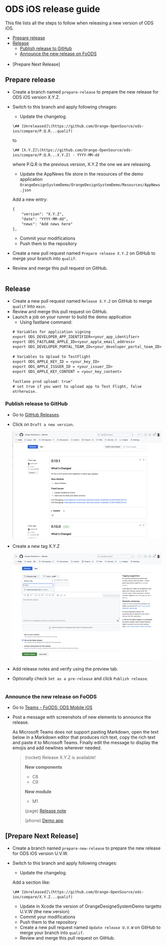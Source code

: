 # ODS iOS release guide

This file lists all the steps to follow when releasing a new version of ODS iOS.

- [Prepare release](#prepare-release)
- [Release](#release)
  * [Publish release to GitHub](#publish-release-to-github)
  * [Announce the new release on FoODS](#announce-the-new-release-on-foods)<br /><br />
- [Prepare Next Release]

## Prepare release

- Create a branch named `prepare-release` to prepare the new release for ODS iOS version X.Y.Z.
- Switch to this branch and apply following chnages:
    
    - Update the changelog.

    ```
    \## [Unreleased]\(https://github.com/Orange-OpenSource/ods-ios/compare/P.Q.R...qualif)
    ```
     to

     ```
     \## [X.Y.Z]\(https://github.com/Orange-OpenSource/ods-ios/compare/P.Q.R...X.Y.Z) - YYYY-MM-dd
    ```
    where P.Q.R is the previous version, X.Y.Z the one we are releasing.

    - Update the AppNews file store in the resources of the demo application
    `OrangeDesignSystemDemo/OrangeDesignSystemDemo/Resources/AppNews.json`
    
    Add a new entry:
    ```
    {
        "version": "X.Y.Z",
        "date": "YYYY-MM-dd",
        "news": "Add news here"
    },
    
    ```
    
    - Commit your modifications
    - Push them to the repository
    
- Create a new pull request named `Prepare release X.Y.Z` on GitHub to merge your branch into `qualif`.
- Review and merge this pull request on GitHub.<br /><br />

## Release

- Create a new pull request named `Release X.Y.Z` on GitHub to merge `qualif` into `main`.
- Review and merge this pull request on GitHub.
- Launch a job on your runner to build the demo application
    - Using fastlane command:
    ```
    # Variables for application signing
    export ODS_DEVELOPER_APP_IDENTIFIER=<your_app_identifier>
    export ODS_FASTLANE_APPLE_ID=<your_apple_email_address>
    export ODS_DEVELOPER_PORTAL_TEAM_ID=<your_developer_portal_team_ID>
    
    # Variables to Upload to TestFlight
    export ODS_APPLE_KEY_ID = <your_key_ID>
    export ODS_APPLE_ISSUER_ID = <your_issuer_ID>
    export ODS_APPLE_KEY_CONTENT = <your_key_content>
    
    fastlane prod upload: true"
    # set true if you want to upload app to Test Flight, false otrherwise.
    ```

### Publish release to GitHub

- Go to [GitHub Releases](https://github.com/Orange-OpenSource/ods-ios/releases).

- Click on `Draft a new version`.

    ![Edit GitHub release](images/github_release_01.png)

- Create a new tag X.Y.Z

    ![Create tag](images/github_release_02.png)

- Add release notes and verify using the preview tab.

- Optionally check `Set as a pre-release` and click `Publish release`.<br /><br />

### Announce the new release on FoODS

- Go to [Teams - FoODS: ODS Mobile iOS](https://teams.microsoft.com/l/channel/19%3a871294014c9f4626bc72d8b7e0f0822a%40thread.tacv2/03-ODS%2520Mobile%2520iOS?groupId=a9581e9e-6775-46f5-9e4a-3ce57096e6be&tenantId=90c7a20a-f34b-40bf-bc48-b9253b6f5d20)

- Post a message with screenshots of new elements to announce the release.

    As Microsoft Teams does not support pasting Markdown, open the text below in a Markdown editor that produces rich text, copy the rich text and paste it to Microsoft Teams. Finally edit the message to display the emojis and add newlines wherever needed.


    > (rocket) Release X.Y.Z is available!
    >
    > **New components**
    >- C8
    >- C9
    >
    >**New module**
    >- M1
    >
    >(page) [Release note](https://github.com/Orange-OpenSource/ods-ios/releases/tag/X.Y.Z)
    >
    >(phone) [Demo app]("http://oran.ge/dsapp")
    >

## [Prepare Next Release]

- Create a branch named `prepare-new-release` to prepare the new release for ODS iOS version U.V.W.

- Switch to this branch and apply following chnages:
    
    - Update the changelog.
    
    Add a section like:
     ```
    \## [Unreleased]\(https://github.com/Orange-OpenSource/ods-ios/compare/X.Y.Z...qualif)
    ```
    
    - Update in Xcode the version of OrangeDesigneSystemDemo targetto U.V.W (the new version)
    - Commit your modifications
    - Push them to the repository
    - Create a new pull request named `Update release U.V.W` on GitHub to merge your branch into `qualif`.
    - Review and merge this pull request on GitHub.<br /><br />
